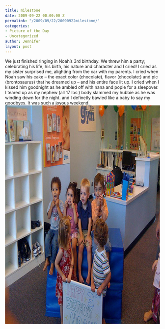 ```yaml
---
title: milestone
date: 2009-09-22 00:00:00 Z
permalink: "/2009/09/22/20090922milestone/"
categories:
- Picture of the Day
- Uncategorized
author: Jennifer
layout: post
---
```


We just finished ringing in Noah&#8217;s 3rd birthday. We threw him a party; celebrating his life, his birth, his nature and character and I cried! I cried as my sister surprised me, alighting from the car with my parents. I cried when Noah saw his cake &#8211; the exact color (chocolate), flavor (chocolate:) and pic (brontosaurus) that he dreamed up &#8211; and his entire face lit up. I cried when I kissed him goodnight as he ambled off with nana and popie for a sleepover. I teared up as my nephew (all 17 lbs:) body slammed my hubbie as he was winding down for the night. and I definetly bawled like a baby to say my goodbyes. It was such a joyous weekend.  <img title="photo" height="713" alt="photo" width="950" class="alignleft size-full wp-image-445" src="/assets/images/milestone/1254577936000-missing.jpg" />
